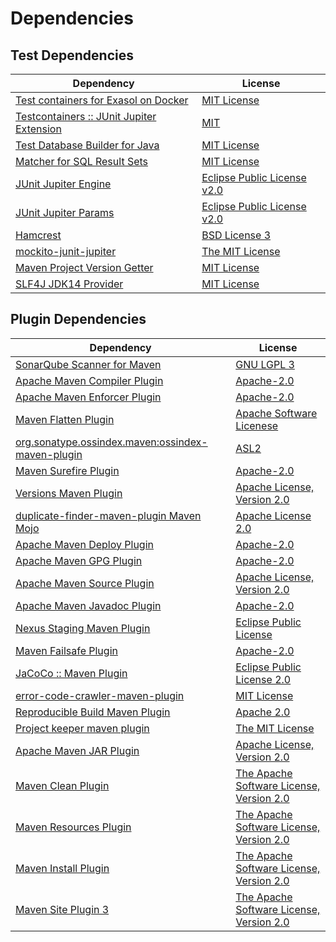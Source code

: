 <!-- @formatter:off -->
# Dependencies

## Test Dependencies

| Dependency                                     | License                          |
| ---------------------------------------------- | -------------------------------- |
| [Test containers for Exasol on Docker][0]      | [MIT License][1]                 |
| [Testcontainers :: JUnit Jupiter Extension][2] | [MIT][3]                         |
| [Test Database Builder for Java][4]            | [MIT License][5]                 |
| [Matcher for SQL Result Sets][6]               | [MIT License][7]                 |
| [JUnit Jupiter Engine][8]                      | [Eclipse Public License v2.0][9] |
| [JUnit Jupiter Params][8]                      | [Eclipse Public License v2.0][9] |
| [Hamcrest][10]                                 | [BSD License 3][11]              |
| [mockito-junit-jupiter][12]                    | [The MIT License][13]            |
| [Maven Project Version Getter][14]             | [MIT License][15]                |
| [SLF4J JDK14 Provider][16]                     | [MIT License][17]                |

## Plugin Dependencies

| Dependency                                              | License                                        |
| ------------------------------------------------------- | ---------------------------------------------- |
| [SonarQube Scanner for Maven][18]                       | [GNU LGPL 3][19]                               |
| [Apache Maven Compiler Plugin][20]                      | [Apache-2.0][21]                               |
| [Apache Maven Enforcer Plugin][22]                      | [Apache-2.0][21]                               |
| [Maven Flatten Plugin][23]                              | [Apache Software Licenese][21]                 |
| [org.sonatype.ossindex.maven:ossindex-maven-plugin][24] | [ASL2][25]                                     |
| [Maven Surefire Plugin][26]                             | [Apache-2.0][21]                               |
| [Versions Maven Plugin][27]                             | [Apache License, Version 2.0][21]              |
| [duplicate-finder-maven-plugin Maven Mojo][28]          | [Apache License 2.0][29]                       |
| [Apache Maven Deploy Plugin][30]                        | [Apache-2.0][21]                               |
| [Apache Maven GPG Plugin][31]                           | [Apache-2.0][21]                               |
| [Apache Maven Source Plugin][32]                        | [Apache License, Version 2.0][21]              |
| [Apache Maven Javadoc Plugin][33]                       | [Apache-2.0][21]                               |
| [Nexus Staging Maven Plugin][34]                        | [Eclipse Public License][35]                   |
| [Maven Failsafe Plugin][36]                             | [Apache-2.0][21]                               |
| [JaCoCo :: Maven Plugin][37]                            | [Eclipse Public License 2.0][38]               |
| [error-code-crawler-maven-plugin][39]                   | [MIT License][40]                              |
| [Reproducible Build Maven Plugin][41]                   | [Apache 2.0][25]                               |
| [Project keeper maven plugin][42]                       | [The MIT License][43]                          |
| [Apache Maven JAR Plugin][44]                           | [Apache License, Version 2.0][21]              |
| [Maven Clean Plugin][45]                                | [The Apache Software License, Version 2.0][25] |
| [Maven Resources Plugin][46]                            | [The Apache Software License, Version 2.0][25] |
| [Maven Install Plugin][47]                              | [The Apache Software License, Version 2.0][25] |
| [Maven Site Plugin 3][48]                               | [The Apache Software License, Version 2.0][25] |

[0]: https://github.com/exasol/exasol-testcontainers/
[1]: https://github.com/exasol/exasol-testcontainers/blob/main/LICENSE
[2]: https://java.testcontainers.org
[3]: http://opensource.org/licenses/MIT
[4]: https://github.com/exasol/test-db-builder-java/
[5]: https://github.com/exasol/test-db-builder-java/blob/main/LICENSE
[6]: https://github.com/exasol/hamcrest-resultset-matcher/
[7]: https://github.com/exasol/hamcrest-resultset-matcher/blob/main/LICENSE
[8]: https://junit.org/junit5/
[9]: https://www.eclipse.org/legal/epl-v20.html
[10]: http://hamcrest.org/JavaHamcrest/
[11]: http://opensource.org/licenses/BSD-3-Clause
[12]: https://github.com/mockito/mockito
[13]: https://github.com/mockito/mockito/blob/main/LICENSE
[14]: https://github.com/exasol/maven-project-version-getter/
[15]: https://github.com/exasol/maven-project-version-getter/blob/main/LICENSE
[16]: http://www.slf4j.org
[17]: http://www.opensource.org/licenses/mit-license.php
[18]: http://sonarsource.github.io/sonar-scanner-maven/
[19]: http://www.gnu.org/licenses/lgpl.txt
[20]: https://maven.apache.org/plugins/maven-compiler-plugin/
[21]: https://www.apache.org/licenses/LICENSE-2.0.txt
[22]: https://maven.apache.org/enforcer/maven-enforcer-plugin/
[23]: https://www.mojohaus.org/flatten-maven-plugin/
[24]: https://sonatype.github.io/ossindex-maven/maven-plugin/
[25]: http://www.apache.org/licenses/LICENSE-2.0.txt
[26]: https://maven.apache.org/surefire/maven-surefire-plugin/
[27]: https://www.mojohaus.org/versions/versions-maven-plugin/
[28]: https://basepom.github.io/duplicate-finder-maven-plugin
[29]: http://www.apache.org/licenses/LICENSE-2.0.html
[30]: https://maven.apache.org/plugins/maven-deploy-plugin/
[31]: https://maven.apache.org/plugins/maven-gpg-plugin/
[32]: https://maven.apache.org/plugins/maven-source-plugin/
[33]: https://maven.apache.org/plugins/maven-javadoc-plugin/
[34]: http://www.sonatype.com/public-parent/nexus-maven-plugins/nexus-staging/nexus-staging-maven-plugin/
[35]: http://www.eclipse.org/legal/epl-v10.html
[36]: https://maven.apache.org/surefire/maven-failsafe-plugin/
[37]: https://www.jacoco.org/jacoco/trunk/doc/maven.html
[38]: https://www.eclipse.org/legal/epl-2.0/
[39]: https://github.com/exasol/error-code-crawler-maven-plugin/
[40]: https://github.com/exasol/error-code-crawler-maven-plugin/blob/main/LICENSE
[41]: http://zlika.github.io/reproducible-build-maven-plugin
[42]: https://github.com/exasol/project-keeper/
[43]: https://github.com/exasol/project-keeper/blob/main/LICENSE
[44]: https://maven.apache.org/plugins/maven-jar-plugin/
[45]: http://maven.apache.org/plugins/maven-clean-plugin/
[46]: http://maven.apache.org/plugins/maven-resources-plugin/
[47]: http://maven.apache.org/plugins/maven-install-plugin/
[48]: http://maven.apache.org/plugins/maven-site-plugin/
